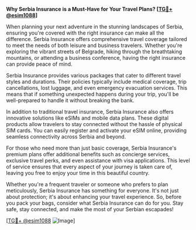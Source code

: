 **Why Serbia Insurance is a Must-Have for Your Travel Plans? [[TG💪+ @esim1088](https://t.me/s/esim1088)]**

When planning your next adventure in the stunning landscapes of Serbia, ensuring you're covered with the right insurance can make all the difference. Serbia Insurance offers comprehensive travel coverage tailored to meet the needs of both leisure and business travelers. Whether you're exploring the vibrant streets of Belgrade, hiking through the breathtaking mountains, or attending a business conference, having the right insurance can provide peace of mind.

Serbia Insurance provides various packages that cater to different travel styles and durations. Their policies typically include medical coverage, trip cancellations, lost luggage, and even emergency evacuation services. This means that if something unexpected happens during your trip, you'll be well-prepared to handle it without breaking the bank. 

In addition to traditional travel insurance, Serbia Insurance also offers innovative solutions like eSIMs and mobile data plans. These digital products allow travelers to stay connected without the hassle of physical SIM cards. You can easily register and activate your eSIM online, providing seamless connectivity across Serbia and beyond. 

For those who need more than just basic coverage, Serbia Insurance's premium plans offer additional benefits such as concierge services, exclusive travel perks, and even assistance with visa applications. This level of service ensures that every aspect of your journey is taken care of, leaving you free to enjoy your time in this beautiful country.

Whether you're a frequent traveler or someone who prefers to plan meticulously, Serbia Insurance has something for everyone. It's not just about protection; it's about enhancing your travel experience. So, before you pack your bags, consider what Serbia Insurance can do for you. Stay safe, stay connected, and make the most of your Serbian escapades!

[[TG💪+ @esim1088](https://t.me/s/esim1088) ![Image](https://i.postimg.cc/Y0z9fWf4/image.png)]